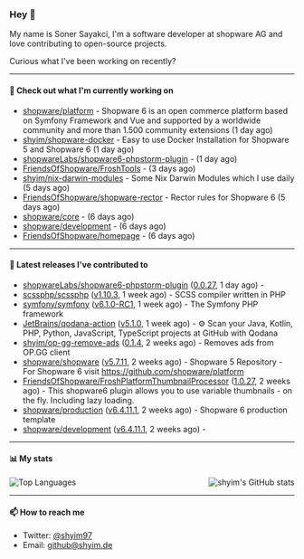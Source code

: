 ### Hey 👋

My name is Soner Sayakci, I'm a software developer at shopware AG and love contributing to open-source projects.

Curious what I've been working on recently?

---

#### 👷 Check out what I'm currently working on

- [shopware/platform](https://github.com/shopware/platform) - Shopware 6 is an open commerce platform based on Symfony Framework and Vue and supported by a worldwide community and more than 1.500 community extensions (1 day ago)
- [shyim/shopware-docker](https://github.com/shyim/shopware-docker) - Easy to use Docker Installation for Shopware 5 and Shopware 6 (1 day ago)
- [shopwareLabs/shopware6-phpstorm-plugin](https://github.com/shopwareLabs/shopware6-phpstorm-plugin) -  (1 day ago)
- [FriendsOfShopware/FroshTools](https://github.com/FriendsOfShopware/FroshTools) -  (3 days ago)
- [shyim/nix-darwin-modules](https://github.com/shyim/nix-darwin-modules) - Some Nix Darwin Modules which I use daily (5 days ago)
- [FriendsOfShopware/shopware-rector](https://github.com/FriendsOfShopware/shopware-rector) - Rector rules for Shopware 6 (5 days ago)
- [shopware/core](https://github.com/shopware/core) -  (6 days ago)
- [shopware/development](https://github.com/shopware/development) -  (6 days ago)
- [FriendsOfShopware/homepage](https://github.com/FriendsOfShopware/homepage) -  (6 days ago)

---

#### 🔭 Latest releases I've contributed to

- [shopwareLabs/shopware6-phpstorm-plugin](https://github.com/shopwareLabs/shopware6-phpstorm-plugin) ([0.0.27](https://github.com/shopwareLabs/shopware6-phpstorm-plugin/releases/tag/0.0.27), 1 day ago) - 
- [scssphp/scssphp](https://github.com/scssphp/scssphp) ([v1.10.3](https://github.com/scssphp/scssphp/releases/tag/v1.10.3), 1 week ago) - SCSS compiler written in PHP
- [symfony/symfony](https://github.com/symfony/symfony) ([v6.1.0-RC1](https://github.com/symfony/symfony/releases/tag/v6.1.0-RC1), 1 week ago) - The Symfony PHP framework
- [JetBrains/qodana-action](https://github.com/JetBrains/qodana-action) ([v5.1.0](https://github.com/JetBrains/qodana-action/releases/tag/v5.1.0), 1 week ago) - ⚙️ Scan your Java, Kotlin, PHP, Python, JavaScript, TypeScript projects at GitHub with Qodana
- [shyim/op-gg-remove-ads](https://github.com/shyim/op-gg-remove-ads) ([0.1.4](https://github.com/shyim/op-gg-remove-ads/releases/tag/0.1.4), 2 weeks ago) - Removes ads from OP.GG client
- [shopware/shopware](https://github.com/shopware/shopware) ([v5.7.11](https://github.com/shopware/shopware/releases/tag/v5.7.11), 2 weeks ago) - Shopware 5 Repository - For Shopware 6 visit https://github.com/shopware/platform
- [FriendsOfShopware/FroshPlatformThumbnailProcessor](https://github.com/FriendsOfShopware/FroshPlatformThumbnailProcessor) ([1.0.27](https://github.com/FriendsOfShopware/FroshPlatformThumbnailProcessor/releases/tag/1.0.27), 2 weeks ago) - This shopware6 plugin allows you to use variable thumbnails - on the fly. Including lazy loading.
- [shopware/production](https://github.com/shopware/production) ([v6.4.11.1](https://github.com/shopware/production/releases/tag/v6.4.11.1), 2 weeks ago) - Shopware 6 production template
- [shopware/development](https://github.com/shopware/development) ([v6.4.11.1](https://github.com/shopware/development/releases/tag/v6.4.11.1), 2 weeks ago) - 

---

#### 📊 My stats

<img align="right" alt="shyim's GitHub stats" src="https://github-readme-stats.vercel.app/api?username=shyim&count_private=1&show_icons=true&" />

![Top Languages](https://github-readme-stats.vercel.app/api/top-langs/?username=shyim)

---

#### 📫 How to reach me

- Twitter: [@shyim97](https://twitter.com/shyim97)
- Email: [github@shyim.de](mailto://github@shyim.de)
